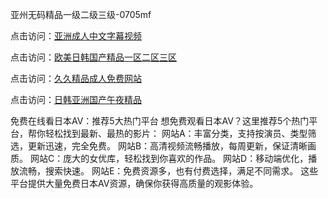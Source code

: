 亚州无码精品一级二级三级-0705mf

点击访问：<a href="https://rtj-3zo.pages.dev/">亚洲成人中文字幕视频</a>

点击访问：<a href="https://vassv.pages.dev/">欧美日韩国产精品一区二区三区</a>

点击访问：<a href="https://gsd-agv.pages.dev/">久久精品成人免费网站</a>

点击访问：<a href="https://gda-c7m.pages.dev/">日韩亚洲国产午夜精品</a>

免费在线看日本AV：推荐5大热门平台
想免费观看日本AV？这里推荐5个热门平台，帮你轻松找到最新、最热的影片：
网站A：丰富分类，支持按演员、类型筛选，更新迅速，完全免费。
网站B：高清视频流畅播放，每周更新，保证清晰画质。
网站C：庞大的女优库，轻松找到你喜欢的作品。
网站D：移动端优化，播放流畅，搜索快速。
网站E：免费资源多，也有付费选择，满足不同需求。
这些平台提供大量免费日本AV资源，确保你获得高质量的观影体验。

<span style="display:none;">[Canonical link](https://github.com/mm20250705/mm20250705 ）</span>


